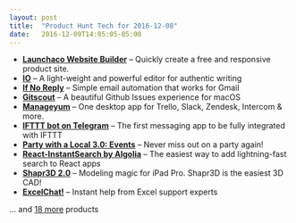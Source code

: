 ```yaml
---
layout: post
title:  "Product Hunt Tech for 2016-12-08"
date:   2016-12-09T14:05:05-05:00
---
```


* **[Launchaco Website Builder](https://www.producthunt.com/posts/launchaco-website-builder?utm_campaign=producthunt-api&utm_medium=api&utm_source=Application%3A+Daily+Digest+RSS+%28ID%3A+3202%29)** – Quickly create a free and responsive product site.
* **[IO](https://www.producthunt.com/posts/io-3?utm_campaign=producthunt-api&utm_medium=api&utm_source=Application%3A+Daily+Digest+RSS+%28ID%3A+3202%29)** – A light-weight and powerful editor for authentic writing
* **[If No Reply](https://www.producthunt.com/posts/if-no-reply-4?utm_campaign=producthunt-api&utm_medium=api&utm_source=Application%3A+Daily+Digest+RSS+%28ID%3A+3202%29)** – Simple email automation that works for Gmail
* **[Gitscout](https://www.producthunt.com/posts/gitscout-2?utm_campaign=producthunt-api&utm_medium=api&utm_source=Application%3A+Daily+Digest+RSS+%28ID%3A+3202%29)** – A beautiful Github Issues experience for macOS
* **[Manageyum](https://www.producthunt.com/posts/manageyum?utm_campaign=producthunt-api&utm_medium=api&utm_source=Application%3A+Daily+Digest+RSS+%28ID%3A+3202%29)** – One desktop app for Trello, Slack, Zendesk, Intercom & more.
* **[IFTTT bot on Telegram](https://www.producthunt.com/posts/ifttt-bot-on-telegram?utm_campaign=producthunt-api&utm_medium=api&utm_source=Application%3A+Daily+Digest+RSS+%28ID%3A+3202%29)** – The first messaging app to be fully integrated with IFTTT
* **[Party with a Local 3.0: Events](https://www.producthunt.com/posts/party-with-a-local-3-0-events?utm_campaign=producthunt-api&utm_medium=api&utm_source=Application%3A+Daily+Digest+RSS+%28ID%3A+3202%29)** – Never miss out on a party again!
* **[React-InstantSearch by Algolia](https://www.producthunt.com/posts/react-instantsearch-by-algolia?utm_campaign=producthunt-api&utm_medium=api&utm_source=Application%3A+Daily+Digest+RSS+%28ID%3A+3202%29)** – The easiest way to add lightning-fast search to React apps
* **[Shapr3D 2.0](https://www.producthunt.com/posts/shapr3d-2-0?utm_campaign=producthunt-api&utm_medium=api&utm_source=Application%3A+Daily+Digest+RSS+%28ID%3A+3202%29)** – Modeling magic for iPad Pro. Shapr3D is the easiest 3D CAD!
* **[ExcelChat!](https://www.producthunt.com/posts/excelchat?utm_campaign=producthunt-api&utm_medium=api&utm_source=Application%3A+Daily+Digest+RSS+%28ID%3A+3202%29)** – Instant help from Excel support experts

… and [18 more](https://www.producthunt.com/tech) products